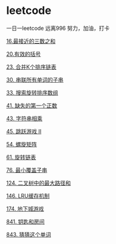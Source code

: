 # leetcode

一日一leetcode 远离996
努力，加油，打卡


[16.最接近的三数之和](https://github.com/linqibin/leetcode/issues/4)

[20.有效的括号](https://github.com/linqibin/leetcode/issues/1)

[23. 合并K个排序链表](https://github.com/linqibin/leetcode/issues/5)

[30. 串联所有单词的子串](https://github.com/linqibin/leetcode/issues/11)

[33. 搜索旋转排序数组](https://github.com/linqibin/leetcode/issues/6)

[41. 缺失的第一个正数](https://github.com/linqibin/leetcode/issues/13)

[43. 字符串相乘](https://github.com/linqibin/leetcode/issues/7)

[45. 跳跃游戏 II](https://github.com/linqibin/leetcode/issues/14)

[54. 螺旋矩阵](https://github.com/linqibin/leetcode/issues/8)

[61. 旋转链表](https://github.com/linqibin/leetcode/issues/12)

[76. 最小覆盖子串](https://github.com/linqibin/leetcode/issues/16)

[124. 二叉树中的最大路径和](https://github.com/linqibin/leetcode/issues/10)

[146. LRU缓存机制](https://github.com/linqibin/leetcode/issues/9)

[174. 地下城游戏](https://github.com/linqibin/leetcode/issues/15) 

[841. 钥匙和房间](https://github.com/linqibin/leetcode/issues/2)

[843. 猜猜这个单词](https://github.com/linqibin/leetcode/issues/3)
